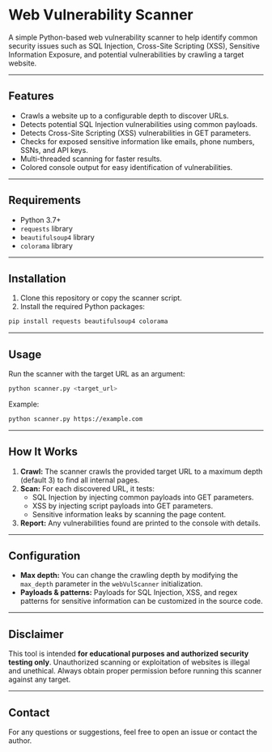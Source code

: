# Web Vulnerability Scanner

A simple Python-based web vulnerability scanner to help identify common security issues such as SQL Injection, Cross-Site Scripting (XSS), Sensitive Information Exposure, and potential vulnerabilities by crawling a target website.

---

## Features

- Crawls a website up to a configurable depth to discover URLs.
- Detects potential SQL Injection vulnerabilities using common payloads.
- Detects Cross-Site Scripting (XSS) vulnerabilities in GET parameters.
- Checks for exposed sensitive information like emails, phone numbers, SSNs, and API keys.
- Multi-threaded scanning for faster results.
- Colored console output for easy identification of vulnerabilities.

---

## Requirements

- Python 3.7+
- `requests` library
- `beautifulsoup4` library
- `colorama` library

---

## Installation

1. Clone this repository or copy the scanner script.
2. Install the required Python packages:

```bash
pip install requests beautifulsoup4 colorama
```

---

## Usage

Run the scanner with the target URL as an argument:

```bash
python scanner.py <target_url>
```

Example:

```bash
python scanner.py https://example.com
```

---

## How It Works

1. **Crawl:** The scanner crawls the provided target URL to a maximum depth (default 3) to find all internal pages.
2. **Scan:** For each discovered URL, it tests:
   - SQL Injection by injecting common payloads into GET parameters.
   - XSS by injecting script payloads into GET parameters.
   - Sensitive information leaks by scanning the page content.
3. **Report:** Any vulnerabilities found are printed to the console with details.

---

## Configuration

- **Max depth:** You can change the crawling depth by modifying the `max_depth` parameter in the `webVulScanner` initialization.
- **Payloads & patterns:** Payloads for SQL Injection, XSS, and regex patterns for sensitive information can be customized in the source code.

---

## Disclaimer

This tool is intended **for educational purposes and authorized security testing only**. Unauthorized scanning or exploitation of websites is illegal and unethical. Always obtain proper permission before running this scanner against any target.


---

## Contact

For any questions or suggestions, feel free to open an issue or contact the author.